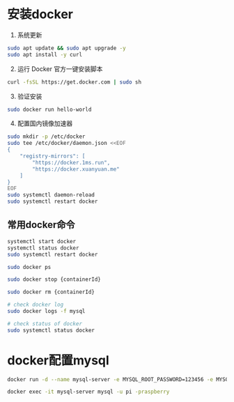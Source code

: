
# 安装docker
1.  系统更新
```bash
sudo apt update && sudo apt upgrade -y
sudo apt install -y curl
```
2.  运行 Docker 官方一键安装脚本
```bash
curl -fsSL https://get.docker.com | sudo sh
```
3.  验证安装
```bash
sudo docker run hello-world
```

4.  配置国内镜像加速器
```bash
sudo mkdir -p /etc/docker
sudo tee /etc/docker/daemon.json <<EOF
{
    "registry-mirrors": [
        "https://docker.1ms.run",
        "https://docker.xuanyuan.me"
    ]
}
EOF
sudo systemctl daemon-reload
sudo systemctl restart docker
```

## 常用docker命令
```bash
systemctl start docker 
systemctl status docker
sudo systemctl restart docker

sudo docker ps

sudo docker stop {containerId}

sudo docker rm {containerId}

# check docker log
sudo docker logs -f mysql

# check status of docker
sudo systemctl status docker
```

# docker配置mysql

```bash
docker run -d --name mysql-server -e MYSQL_ROOT_PASSWORD=123456 -e MYSQL_DATABASE=testdb -p 3306:3306 --restart unless-stopped -v /mysql/data:/var/lib/ mysql:8.0 

docker exec -it mysql-server mysql -u pi -praspberry
```
